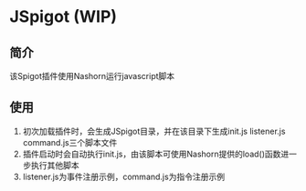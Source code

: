 # JSpigot (WIP)

## 简介
该Spigot插件使用Nashorn运行javascript脚本
## 使用
1. 初次加载插件时，会生成JSpigot目录，并在该目录下生成init.js listener.js command.js三个脚本文件
2. 插件启动时会自动执行init.js，由该脚本可使用Nashorn提供的load()函数进一步执行其他脚本
3. listener.js为事件注册示例，command.js为指令注册示例
